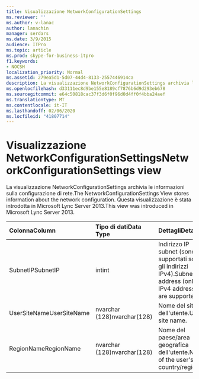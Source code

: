 ```yaml
---
title: Visualizzazione NetworkConfigurationSettings
ms.reviewer: ''
ms.author: v-lanac
author: lanachin
manager: serdars
ms.date: 3/9/2015
audience: ITPro
ms.topic: article
ms.prod: skype-for-business-itpro
f1.keywords:
- NOCSH
localization_priority: Normal
ms.assetid: 279ea5d1-5d07-44d4-8133-2557446914ca
description: La visualizzazione NetworkConfigurationSettings archivia le informazioni sulla configurazione di rete. Questa visualizzazione è stata introdotta in Microsoft Lync Server 2013.
ms.openlocfilehash: d33111ec8d9be155e8189cf7876b6d9d293eb678
ms.sourcegitcommit: e64c50818cac37f3d6f0f96d0d4ff0f4bba24aef
ms.translationtype: MT
ms.contentlocale: it-IT
ms.lasthandoff: 02/06/2020
ms.locfileid: "41807714"
---
```

# <a name="networkconfigurationsettings-view"></a><span data-ttu-id="9e17d-104">Visualizzazione NetworkConfigurationSettings</span><span class="sxs-lookup"><span data-stu-id="9e17d-104">NetworkConfigurationSettings view</span></span>
 
<span data-ttu-id="9e17d-105">La visualizzazione NetworkConfigurationSettings archivia le informazioni sulla configurazione di rete.</span><span class="sxs-lookup"><span data-stu-id="9e17d-105">The NetworkConfigurationSettings View stores information about the network configuration.</span></span> <span data-ttu-id="9e17d-106">Questa visualizzazione è stata introdotta in Microsoft Lync Server 2013.</span><span class="sxs-lookup"><span data-stu-id="9e17d-106">This view was introduced in Microsoft Lync Server 2013.</span></span>
  
|<span data-ttu-id="9e17d-107">**Colonna**</span><span class="sxs-lookup"><span data-stu-id="9e17d-107">**Column**</span></span>|<span data-ttu-id="9e17d-108">**Tipo di dati**</span><span class="sxs-lookup"><span data-stu-id="9e17d-108">**Data Type**</span></span>|<span data-ttu-id="9e17d-109">**Dettagli**</span><span class="sxs-lookup"><span data-stu-id="9e17d-109">**Details**</span></span>|
|:-----|:-----|:-----|
|<span data-ttu-id="9e17d-110">SubnetIP</span><span class="sxs-lookup"><span data-stu-id="9e17d-110">SubnetIP</span></span>  <br/> |<span data-ttu-id="9e17d-111">int</span><span class="sxs-lookup"><span data-stu-id="9e17d-111">int</span></span>  <br/> |<span data-ttu-id="9e17d-112">Indirizzo IP subnet (sono supportati solo gli indirizzi IPv4).</span><span class="sxs-lookup"><span data-stu-id="9e17d-112">Subnet IP address (only IPv4 addresses are supported).</span></span>  <br/> |
|<span data-ttu-id="9e17d-113">UserSiteName</span><span class="sxs-lookup"><span data-stu-id="9e17d-113">UserSiteName</span></span>  <br/> |<span data-ttu-id="9e17d-114">nvarchar (128)</span><span class="sxs-lookup"><span data-stu-id="9e17d-114">nvarchar(128)</span></span>  <br/> |<span data-ttu-id="9e17d-115">Nome del sito dell'utente.</span><span class="sxs-lookup"><span data-stu-id="9e17d-115">User's site name.</span></span>  <br/> |
|<span data-ttu-id="9e17d-116">RegionName</span><span class="sxs-lookup"><span data-stu-id="9e17d-116">RegionName</span></span>  <br/> |<span data-ttu-id="9e17d-117">nvarchar (128)</span><span class="sxs-lookup"><span data-stu-id="9e17d-117">nvarchar(128)</span></span>  <br/> |<span data-ttu-id="9e17d-118">Nome del paese/area geografica dell'utente.</span><span class="sxs-lookup"><span data-stu-id="9e17d-118">Name of the user's country/region.</span></span>  <br/> |
   

